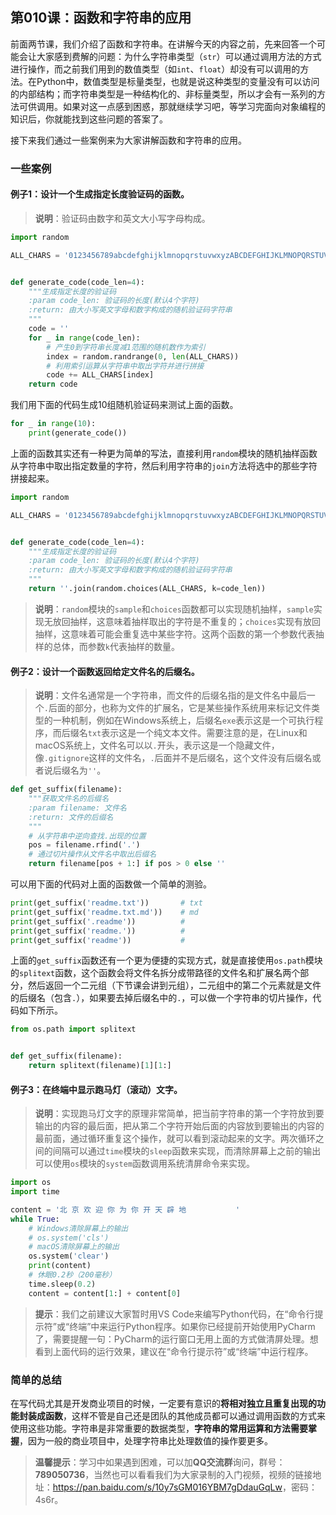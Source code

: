 ## 第010课：函数和字符串的应用

前面两节课，我们介绍了函数和字符串。在讲解今天的内容之前，先来回答一个可能会让大家感到费解的问题：为什么字符串类型（`str`）可以通过调用方法的方式进行操作，而之前我们用到的数值类型（如`int`、`float`）却没有可以调用的方法。在Python中，数值类型是标量类型，也就是说这种类型的变量没有可以访问的内部结构；而字符串类型是一种结构化的、非标量类型，所以才会有一系列的方法可供调用。如果对这一点感到困惑，那就继续学习吧，等学习完面向对象编程的知识后，你就能找到这些问题的答案了。

接下来我们通过一些案例来为大家讲解函数和字符串的应用。

### 一些案例

#### 例子1：设计一个生成指定长度验证码的函数。

> **说明**：验证码由数字和英文大小写字母构成。

```Python
import random

ALL_CHARS = '0123456789abcdefghijklmnopqrstuvwxyzABCDEFGHIJKLMNOPQRSTUVWXYZ'


def generate_code(code_len=4):
    """生成指定长度的验证码
    :param code_len: 验证码的长度(默认4个字符)
    :return: 由大小写英文字母和数字构成的随机验证码字符串
    """
    code = ''
    for _ in range(code_len):
        # 产生0到字符串长度减1范围的随机数作为索引
        index = random.randrange(0, len(ALL_CHARS))
        # 利用索引运算从字符串中取出字符并进行拼接
        code += ALL_CHARS[index]
    return code
```

我们用下面的代码生成10组随机验证码来测试上面的函数。

```Python
for _ in range(10):
    print(generate_code()) 
```

上面的函数其实还有一种更为简单的写法，直接利用`random`模块的随机抽样函数从字符串中取出指定数量的字符，然后利用字符串的`join`方法将选中的那些字符拼接起来。

```Python
import random

ALL_CHARS = '0123456789abcdefghijklmnopqrstuvwxyzABCDEFGHIJKLMNOPQRSTUVWXYZ'


def generate_code(code_len=4):
    """生成指定长度的验证码
    :param code_len: 验证码的长度(默认4个字符)
    :return: 由大小写英文字母和数字构成的随机验证码字符串
    """
    return ''.join(random.choices(ALL_CHARS, k=code_len))
```

> **说明**：`random`模块的`sample`和`choices`函数都可以实现随机抽样，`sample`实现无放回抽样，这意味着抽样取出的字符是不重复的；`choices`实现有放回抽样，这意味着可能会重复选中某些字符。这两个函数的第一个参数代表抽样的总体，而参数`k`代表抽样的数量。

#### 例子2：设计一个函数返回给定文件名的后缀名。

> **说明**：文件名通常是一个字符串，而文件的后缀名指的是文件名中最后一个`.`后面的部分，也称为文件的扩展名，它是某些操作系统用来标记文件类型的一种机制，例如在Windows系统上，后缀名`exe`表示这是一个可执行程序，而后缀名`txt`表示这是一个纯文本文件。需要注意的是，在Linux和macOS系统上，文件名可以以`.`开头，表示这是一个隐藏文件，像`.gitignore`这样的文件名，`.`后面并不是后缀名，这个文件没有后缀名或者说后缀名为`''`。

```Python
def get_suffix(filename):
    """获取文件名的后缀名
    :param filename: 文件名
    :return: 文件的后缀名
    """
    # 从字符串中逆向查找.出现的位置
    pos = filename.rfind('.')
    # 通过切片操作从文件名中取出后缀名
    return filename[pos + 1:] if pos > 0 else ''
```

可以用下面的代码对上面的函数做一个简单的测验。

```Python
print(get_suffix('readme.txt'))       # txt
print(get_suffix('readme.txt.md'))    # md
print(get_suffix('.readme'))          #
print(get_suffix('readme.'))          #
print(get_suffix('readme'))           #
```

上面的`get_suffix`函数还有一个更为便捷的实现方式，就是直接使用`os.path`模块的`splitext`函数，这个函数会将文件名拆分成带路径的文件名和扩展名两个部分，然后返回一个二元组（下节课会讲到元组），二元组中的第二个元素就是文件的后缀名（包含`.`），如果要去掉后缀名中的`.`，可以做一个字符串的切片操作，代码如下所示。

```Python
from os.path import splitext


def get_suffix(filename):
    return splitext(filename)[1][1:]
```

#### 例子3：在终端中显示跑马灯（滚动）文字。

> **说明**：实现跑马灯文字的原理非常简单，把当前字符串的第一个字符放到要输出的内容的最后面，把从第二个字符开始后面的内容放到要输出的内容的最前面，通过循环重复这个操作，就可以看到滚动起来的文字。两次循环之间的间隔可以通过`time`模块的`sleep`函数来实现，而清除屏幕上之前的输出可以使用`os`模块的`system`函数调用系统清屏命令来实现。

```Python
import os
import time

content = '北 京 欢 迎 你 为 你 开 天 辟 地           '
while True:
    # Windows清除屏幕上的输出
    # os.system('cls')  
    # macOS清除屏幕上的输出
    os.system('clear')
    print(content)
    # 休眠0.2秒（200毫秒）
    time.sleep(0.2)
    content = content[1:] + content[0]
```

> **提示**：我们之前建议大家暂时用VS Code来编写Python代码，在“命令行提示符”或“终端”中来运行Python程序。如果你已经提前开始使用PyCharm了，需要提醒一句：PyCharm的运行窗口无用上面的方式做清屏处理。想看到上面代码的运行效果，建议在“命令行提示符”或“终端”中运行程序。

### 简单的总结

在写代码尤其是开发商业项目的时候，一定要有意识的**将相对独立且重复出现的功能封装成函数**，这样不管是自己还是团队的其他成员都可以通过调用函数的方式来使用这些功能。字符串是非常重要的数据类型，**字符串的常用运算和方法需要掌握**，因为一般的商业项目中，处理字符串比处理数值的操作要更多。

> **温馨提示**：学习中如果遇到困难，可以加**QQ交流群**询问，群号：**789050736**，当然也可以看看我们为大家录制的入门视频，视频的链接地址：<https://pan.baidu.com/s/10y7sGM016YBM7gDdauGqLw>，密码：4s6r。